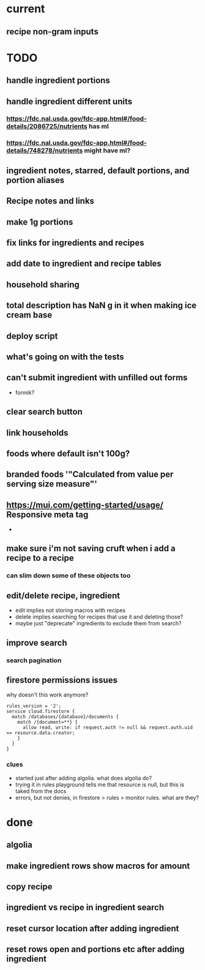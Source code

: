 # current
## recipe non-gram inputs

# TODO
## handle ingredient portions
## handle ingredient different units
### https://fdc.nal.usda.gov/fdc-app.html#/food-details/2086725/nutrients has ml
### https://fdc.nal.usda.gov/fdc-app.html#/food-details/748278/nutrients might have ml?
## ingredient notes, starred, default portions, and portion aliases
## Recipe notes and links
## make 1g portions
## fix links for ingredients and recipes
## add date to ingredient and recipe tables
## household sharing
## total description has NaN g in it when making ice cream base 
## deploy script
## what's going on with the tests
## can't submit ingredient with unfilled out forms
- formik?
## clear search button
## link households
## foods where default isn't 100g?
## branded foods '"Calculated from value per serving size measure"'
## https://mui.com/getting-started/usage/ Responsive meta tag
- <meta name="viewport" content="initial-scale=1, width=device-width" />
## make sure i'm not saving cruft when i add a recipe to a recipe
### can slim down some of these objects too
## edit/delete recipe, ingredient
- edit implies not storing macros with recipes
- delete implies searching for recipes that use it and deleting those?
- maybe just "deprecate" ingredients to exclude them from search?
## improve search
### search pagination
## firestore permissions issues
why doesn't this work anymore?
```
rules_version = '2';
service cloud.firestore {
  match /databases/{database}/documents {
    match /{document=**} {
      allow read, write: if request.auth != null && request.auth.uid == resource.data.creator;
    }
  }
}
```
### clues
- started just after adding algolia.  what does algolia do?
- trying it in rules playground tells me that resource is null, but this is taked from the docs
- errors, but not denies, in firestore > rules > monitor rules. what are they?


# done
## algolia
## make ingredient rows show macros for amount
## copy recipe
## ingredient vs recipe in ingredient search
## reset cursor location after adding ingredient
## reset rows open and portions etc after adding ingredient
